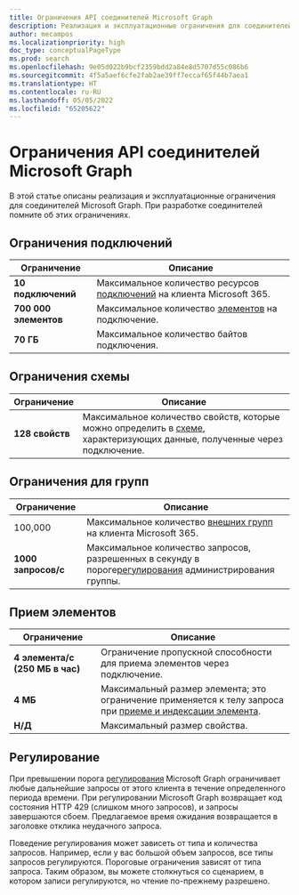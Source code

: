 ```yaml
---
title: Ограничения API соединителей Microsoft Graph
description: Реализация и эксплуатационные ограничения для соединителей Microsoft Graph.
author: mecampos
ms.localizationpriority: high
doc_type: conceptualPageType
ms.prod: search
ms.openlocfilehash: 9e05d022b9bcf2359bdd2a84e8d5707d55c086b6
ms.sourcegitcommit: 4f5a5aef6cfe2fab2ae39ff7eccaf65f44b7aea1
ms.translationtype: HT
ms.contentlocale: ru-RU
ms.lasthandoff: 05/05/2022
ms.locfileid: "65205622"
---
```

# <a name="microsoft-graph-connectors-api-limits"></a>Ограничения API соединителей Microsoft Graph

В этой статье описаны реализация и эксплуатационные ограничения для соединителей Microsoft Graph. При разработке соединителей помните об этих ограничениях.

## <a name="connection-limits"></a>Ограничения подключений

| **Ограничение** | **Описание** |
| --------- | --------------- |
| **10 подключений** | Максимальное количество ресурсов [подключений](/graph/api/resources/externalconnectors-externalconnection?view=graph-rest-1.0&preserve-view=true) на клиента Microsoft 365. |
| **700 000 элементов** | Максимальное количество [элементов](/graph/api/resources/externalconnectors-externalitem?view=graph-rest-1.0&preserve-view=true) на подключение. |
| **70 ГБ** | Максимальное количество байтов подключения. |

## <a name="schema-limits"></a>Ограничения схемы

| **Ограничение** | **Описание** |
| --------- | --------------- |
| **128 свойств** | Максимальное количество свойств, которые можно определить в [схеме](/graph/api/resources/externalconnectors-schema?view=graph-rest-1.0&preserve-view=true), характеризующих данные, полученные через подключение. |

## <a name="group-limits"></a>Ограничения для групп

| **Ограничение** | **Описание** |
| --------- | --------------- |
| 100,000 | Максимальное количество [внешних групп](/graph/api/resources/externalconnectors-externalgroup?view=graph-rest-1.0&preserve-view=true) на клиента Microsoft 365. |
| **1000 запросов/с** | Максимальное количество запросов, разрешенных в секунду в пороге[регулирования](#throttling) администрирования группы. |

## <a name="item-ingestion"></a>Прием элементов

| **Ограничение** | **Описание** |
| --------- | --------------- |
| **4 элемента/с (250 МБ в час)** | Ограничение пропускной способности для приема элементов через подключение. |
| **4 МБ** | Максимальный размер элемента; это ограничение применяется к телу запроса при [приеме и индексации элемента](/graph/api/externalconnectors-externalconnection-put-items?view=graph-rest-beta&preserve-view=true&tabs=http&viewFallbackFrom=graph-rest-1.0). |
| **Н/Д** | Максимальный размер свойства. |

## <a name="throttling"></a>Регулирование

При превышении порога [регулирования](throttling.md) Microsoft Graph ограничивает любые дальнейшие запросы от этого клиента в течение определенного периода времени. При регулировании Microsoft Graph возвращает код состояния HTTP 429 (слишком много запросов), и запросы завершаются сбоем. Предлагаемое время ожидания возвращается в заголовке отклика неудачного запроса.

Поведение регулирования может зависеть от типа и количества запросов. Например, если у вас большой объем запросов, все типы запросов регулируются. Пороговые ограничения зависят от типа запроса. Таким образом, вы можете столкнуться со сценарием, в котором записи регулируются, но чтение по-прежнему разрешено.
